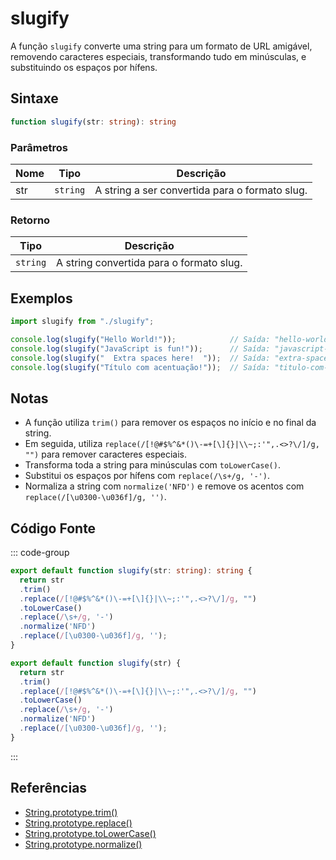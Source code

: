 # slugify

A função `slugify` converte uma string para um formato de URL amigável, removendo caracteres especiais, transformando tudo em minúsculas, e substituindo os espaços por hífens.

## Sintaxe

```typescript
function slugify(str: string): string
```

### Parâmetros

| Nome  | Tipo     | Descrição                                          |
|-------|----------|----------------------------------------------------|
| str   | `string` | A string a ser convertida para o formato slug.     |

### Retorno

| Tipo    | Descrição                                      |
|---------|------------------------------------------------|
| `string` | A string convertida para o formato slug.       |

## Exemplos

```typescript
import slugify from "./slugify";

console.log(slugify("Hello World!"));            // Saída: "hello-world"
console.log(slugify("JavaScript is fun!"));      // Saída: "javascript-is-fun"
console.log(slugify("  Extra spaces here!  "));  // Saída: "extra-spaces-here"
console.log(slugify("Título com acentuação!"));  // Saída: "titulo-com-acentuacao"
```

## Notas

- A função utiliza `trim()` para remover os espaços no início e no final da string.
- Em seguida, utiliza `replace(/[!@#$%^&*()\-=+[\]{}|\\~;:'",.<>?\/]/g, "")` para remover caracteres especiais.
- Transforma toda a string para minúsculas com `toLowerCase()`.
- Substitui os espaços por hífens com `replace(/\s+/g, '-')`.
- Normaliza a string com `normalize('NFD')` e remove os acentos com `replace(/[\u0300-\u036f]/g, '')`.

## Código Fonte

::: code-group
```typescript
export default function slugify(str: string): string {
  return str
  .trim()
  .replace(/[!@#$%^&*()\-=+[\]{}|\\~;:'",.<>?\/]/g, "")
  .toLowerCase()
  .replace(/\s+/g, '-')
  .normalize('NFD')
  .replace(/[\u0300-\u036f]/g, '');
}
```

```javascript
export default function slugify(str) {
  return str
  .trim()
  .replace(/[!@#$%^&*()\-=+[\]{}|\\~;:'",.<>?\/]/g, "")
  .toLowerCase()
  .replace(/\s+/g, '-')
  .normalize('NFD')
  .replace(/[\u0300-\u036f]/g, '');
}
```
::: 

## Referências

- [String.prototype.trim()](https://developer.mozilla.org/pt-BR/docs/Web/JavaScript/Reference/Global_Objects/String/trim)
- [String.prototype.replace()](https://developer.mozilla.org/pt-BR/docs/Web/JavaScript/Reference/Global_Objects/String/replace)
- [String.prototype.toLowerCase()](https://developer.mozilla.org/pt-BR/docs/Web/JavaScript/Reference/Global_Objects/String/toLowerCase)
- [String.prototype.normalize()](https://developer.mozilla.org/pt-BR/docs/Web/JavaScript/Reference/Global_Objects/String/normalize)